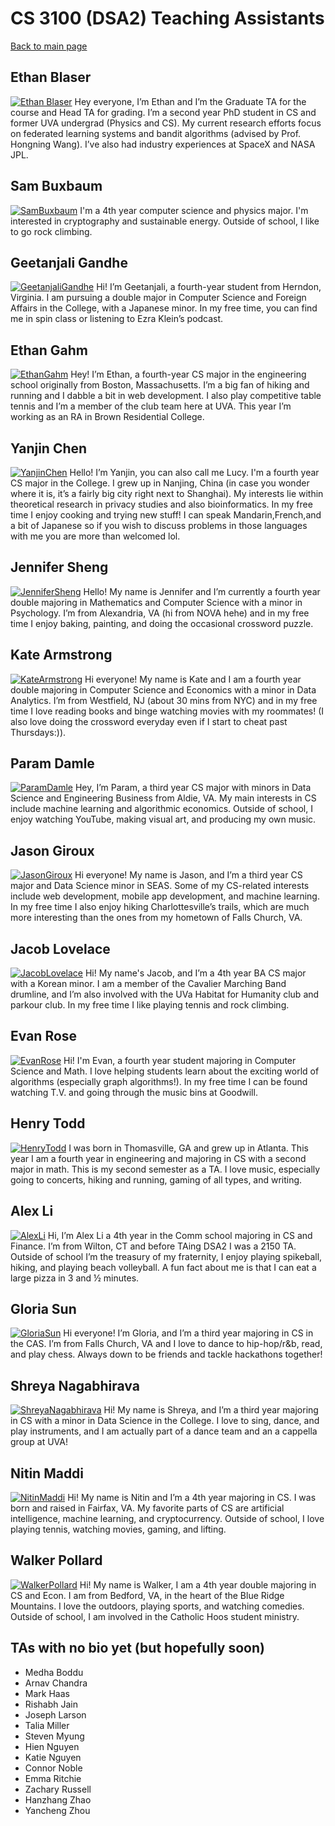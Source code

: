 CS 3100 (DSA2) Teaching Assistants
===========================

[Back to main page](../readme.html)

<link rel="stylesheet" type="text/css" href="tas.css" />

## Ethan Blaser
[![Ethan Blaser](//hotcake.cs.virginia.edu/dsa2/tas/EthanBlaser.png)](//hotcake.cs.virginia.edu/dsa2/tas/EthanBlaser.png)
Hey everyone, I’m Ethan and I’m the Graduate TA for the course and Head TA for grading. I’m a second year PhD student in CS and former UVA undergrad (Physics and CS). My current research efforts focus on federated learning systems and bandit algorithms (advised by Prof. Hongning Wang). I’ve also had industry experiences at SpaceX and NASA JPL.
<br clear='all'>

## Sam Buxbaum
[![SamBuxbaum](http://hotcake.cs.virginia.edu/dsa2/tas/SamBuxbaum.jpg)](http://hotcake.cs.virginia.edu/dsa2/tas/SamBuxbaum.jpg)
I'm a 4th year computer science and physics major. I'm interested in cryptography and sustainable energy. Outside of school, I like to go rock climbing.
<br clear='all'>

## Geetanjali Gandhe
[![GeetanjaliGandhe](http://hotcake.cs.virginia.edu/dsa2/tas/GeetanjaliGandhe.jpg)](http://hotcake.cs.virginia.edu/dsa2/tas/GeetanjaliGandhe.jpg)
Hi! I’m Geetanjali, a fourth-year student from Herndon, Virginia. I am pursuing a double major in Computer Science and Foreign Affairs in the College, with a Japanese minor. In my free time, you can find me in spin class or listening to Ezra Klein’s podcast.
<br clear='all'>

## Ethan Gahm
[![EthanGahm](http://hotcake.cs.virginia.edu/dsa2/tas/EthanGahm.jpg)](http://hotcake.cs.virginia.edu/dsa2/tas/EthanGahm.jpg)
Hey! I’m Ethan, a fourth-year CS major in the engineering school originally from Boston, Massachusetts. I’m a big fan of hiking and running and I dabble a bit in web development. I also play competitive table tennis and I’m a member of the club team here at UVA. This year I’m working as an RA in Brown Residential College.
<br clear='all'>

## Yanjin Chen
[![YanjinChen](http://hotcake.cs.virginia.edu/dsa2/tas/YanjinChen.jpg)](http://hotcake.cs.virginia.edu/dsa2/tas/YanjinChen.jpg)
Hello! I’m Yanjin, you can also call me Lucy. I'm a fourth year CS major in the College. I grew up in Nanjing, China (in case you wonder where it is, it’s a fairly big city right next to Shanghai). My interests lie within theoretical research in privacy studies and also bioinformatics. In my free time I enjoy cooking and trying new stuff! I can speak Mandarin,French,and a bit of Japanese so if you wish to discuss problems in those languages with me you are more than welcomed lol.
<br clear='all'>

## Jennifer Sheng
[![JenniferSheng](http://hotcake.cs.virginia.edu/dsa2/tas/JenniferSheng.jpg)](http://hotcake.cs.virginia.edu/dsa2/tas/JenniferSheng.jpg)
Hello! My name is Jennifer and I’m currently a fourth year double majoring in Mathematics and Computer Science with a minor in Psychology. I’m from Alexandria, VA (hi from NOVA hehe) and in my free time I enjoy baking, painting, and doing the occasional crossword puzzle.
<br clear='all'>

## Kate Armstrong
[![KateArmstrong](http://hotcake.cs.virginia.edu/dsa2/tas/KateArmstrong.jpg)](http://hotcake.cs.virginia.edu/dsa2/tas/KateArmstrong.jpg)
Hi everyone! My name is Kate and I am a fourth year double majoring in Computer Science and Economics with a minor in Data Analytics. I’m from Westfield, NJ (about 30 mins from NYC) and in my free time I love reading books and binge watching movies with my roommates! (I also love doing the crossword everyday even if I start to cheat past Thursdays:)).
<br clear='all'>

## Param Damle
[![ParamDamle](http://hotcake.cs.virginia.edu/dsa2/tas/ParamDamle.jpg)](http://hotcake.cs.virginia.edu/dsa2/tas/ParamDamle.jpg)
Hey, I’m Param, a third year CS major with minors in Data Science and Engineering Business from Aldie, VA. My main interests in CS include machine learning and algorithmic economics. Outside of school, I enjoy watching YouTube, making visual art, and producing my own music.
<br clear='all'>

## Jason Giroux
[![JasonGiroux](http://hotcake.cs.virginia.edu/dsa2/tas/JasonGiroux.jpg)](http://hotcake.cs.virginia.edu/dsa2/tas/JasonGiroux.jpg)
Hi everyone! My name is Jason, and I’m a third year CS major and Data Science minor in SEAS. Some of my CS-related interests include web development, mobile app development, and machine learning. In my free time I also enjoy hiking Charlottesville’s trails, which are much more interesting than the ones from my hometown of Falls Church, VA.
<br clear='all'>

## Jacob Lovelace
[![JacobLovelace](http://hotcake.cs.virginia.edu/dsa2/tas/JacobLovelace.png)](http://hotcake.cs.virginia.edu/dsa2/tas/JacobLovelace.png)
Hi! My name's Jacob, and I’m a 4th year BA CS major with a Korean minor. I am a member of the Cavalier Marching Band drumline, and I’m also involved with the UVa Habitat for Humanity club and parkour club. In my free time I like playing tennis and rock climbing.
<br clear='all'>

## Evan Rose
[![EvanRose](http://hotcake.cs.virginia.edu/dsa2/tas/EvanRose.png)](http://hotcake.cs.virginia.edu/dsa2/tas/EvanRose.png)
Hi! I'm Evan, a fourth year student majoring in Computer Science and Math. I love helping students learn about the exciting world of algorithms (especially graph algorithms!). In my free time I can be found watching T.V. and going through the music bins at Goodwill.
<br clear='all'>

## Henry Todd
[![HenryTodd](http://hotcake.cs.virginia.edu/dsa2/tas/HenryTodd.png)](http://hotcake.cs.virginia.edu/dsa2/tas/HenryTodd.png)
I was born in Thomasville, GA and grew up in Atlanta. This year I am a fourth year in engineering and majoring in CS with a second major in math. This is my second semester as a TA. I love music, especially going to concerts, hiking and running, gaming of all types, and writing.
<br clear='all'>

## Alex Li
[![AlexLi](http://hotcake.cs.virginia.edu/dsa2/tas/AlexLi.png)](http://hotcake.cs.virginia.edu/dsa2/tas/AlexLi.png)
Hi, I’m Alex Li a 4th year in the Comm school majoring in CS and Finance. I’m from Wilton, CT and before TAing DSA2 I was a 2150 TA. Outside of school I’m the treasury of my fraternity, I enjoy playing spikeball, hiking, and playing beach volleyball. A fun fact about me is that I can eat a large pizza in 3 and ½ minutes.
<br clear='all'>

## Gloria Sun
[![GloriaSun](http://hotcake.cs.virginia.edu/dsa2/tas/GloriaSun.jpg)](http://hotcake.cs.virginia.edu/dsa2/tas/GloriaSun.jpg)
Hi everyone! I’m Gloria, and I’m a third year majoring in CS in the CAS. I’m from Falls Church, VA and I love to dance to hip-hop/r&b, read, and play chess. Always down to be friends and tackle hackathons together!
<br clear='all'>

## Shreya Nagabhirava
[![ShreyaNagabhirava](http://hotcake.cs.virginia.edu/dsa2/tas/ShreyaNagabhirava.jpg)](http://hotcake.cs.virginia.edu/dsa2/tas/ShreyaNagabhirava.jpg)
Hi! My name is Shreya, and I’m a third year majoring in CS with a minor in Data Science in the College. I love to sing, dance, and play instruments, and I am actually part of a dance team and an a cappella group at UVA!
<br clear='all'>

## Nitin Maddi
[![NitinMaddi](http://hotcake.cs.virginia.edu/dsa2/tas/NitinMaddi.jpg)](http://hotcake.cs.virginia.edu/dsa2/tas/NitinMaddi.jpg)
Hi! My name is Nitin and I’m a 4th year majoring in CS. I was born and raised in Fairfax, VA. My favorite parts of CS are artificial intelligence, machine learning, and cryptocurrency.  Outside of school, I love playing tennis, watching movies, gaming, and lifting.
<br clear='all'>


## Walker Pollard
[![WalkerPollard](http://hotcake.cs.virginia.edu/dsa2/tas/Generic.jpeg)](http://hotcake.cs.virginia.edu/dsa2/tas/Generic.jpeg)
Hi! My name is Walker, I am a 4th year double majoring in CS and Econ. I am from Bedford, VA, in the heart of the Blue Ridge Mountains. I love the outdoors, playing sports, and watching comedies. Outside of school, I am involved in the Catholic Hoos student ministry.
<br clear='all'>

## TAs with no bio yet (but hopefully soon)

- Medha Boddu
- Arnav Chandra
- Mark Haas
- Rishabh Jain
- Joseph Larson
- Talia Miller
- Steven Myung
- Hien Nguyen
- Katie Nguyen
- Connor Noble
- Emma Ritchie
- Zachary Russell
- Hanzhang Zhao
- Yancheng Zhou




